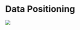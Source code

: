 # Data Positioning

![](https://datapos-resources.netlify.app/diagrams/Project%20Dependencies.drawio.svg)
